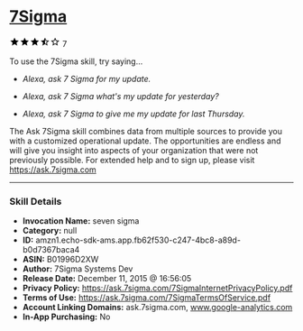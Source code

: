# [7Sigma](http://alexa.amazon.com/#skills/amzn1.echo-sdk-ams.app.fb62f530-c247-4bc8-a89d-b0d7367baca4)
![3.5 stars](../../images/ic_star_black_18dp_1x.png)![3.5 stars](../../images/ic_star_black_18dp_1x.png)![3.5 stars](../../images/ic_star_black_18dp_1x.png)![3.5 stars](../../images/ic_star_half_black_18dp_1x.png)![3.5 stars](../../images/ic_star_border_black_18dp_1x.png) 7

To use the 7Sigma skill, try saying...

* *Alexa, ask 7 Sigma for my update.*

* *Alexa, ask 7 Sigma what's my update for yesterday?*

* *Alexa, ask 7 Sigma to give me my update for last Thursday.*

The Ask 7Sigma skill combines data from multiple sources to provide you with a customized operational update. The opportunities are endless and will give you insight into aspects of your organization that were not previously possible. For extended help and to sign up, please visit https://ask.7sigma.com

***

### Skill Details

* **Invocation Name:** seven sigma
* **Category:** null
* **ID:** amzn1.echo-sdk-ams.app.fb62f530-c247-4bc8-a89d-b0d7367baca4
* **ASIN:** B01996D2XW
* **Author:** 7Sigma Systems Dev
* **Release Date:** December 11, 2015 @ 16:56:05
* **Privacy Policy:** https://ask.7sigma.com/7SigmaInternetPrivacyPolicy.pdf
* **Terms of Use:** https://ask.7sigma.com/7SigmaTermsOfService.pdf
* **Account Linking Domains:** ask.7sigma.com, www.google-analytics.com
* **In-App Purchasing:** No
